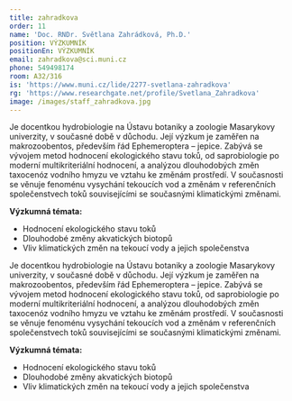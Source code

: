 ```yaml
---
title: zahradkova
order: 11
name: 'Doc. RNDr. Světlana Zahrádková, Ph.D.'
position: VÝZKUMNÍK
positionEn: VÝZKUMNÍK
email: zahradkova@sci.muni.cz
phone: 549498174
room: A32/316
is: 'https://www.muni.cz/lide/2277-svetlana-zahradkova'
rg: 'https://www.researchgate.net/profile/Svetlana_Zahradkova'
image: /images/staff_zahradkova.jpg
---
```

<div class="cz">

Je docentkou hydrobiologie na Ústavu botaniky a zoologie
 Masarykovy univerzity, v současné době v důchodu. Její výzkum je zaměřen na
 makrozoobentos, především řád Ephemeroptera – jepice. Zabývá se vývojem metod hodnocení ekologického stavu toků, od saprobiologie po moderní multikriteriální hodnocení, a analýzou dlouhodobých změn taxocenóz vodního hmyzu ve vztahu ke změnám prostředí. V současnosti se věnuje fenoménu vysychání tekoucích vod a změnám v referenčních společenstvech toků souvisejícími se současnými klimatickými změnami. 

**Výzkumná témata:**

* Hodnocení ekologického stavu toků
* Dlouhodobé změny akvatických biotopů
* Vliv klimatických změn na tekoucí vody a jejich společenstva

</div>

<div class="en">

Je docentkou hydrobiologie na Ústavu botaniky a zoologie
 Masarykovy univerzity, v současné době v důchodu. Její výzkum je zaměřen na
 makrozoobentos, především řád Ephemeroptera – jepice. Zabývá se vývojem metod
 hodnocení ekologického stavu toků, od saprobiologie po moderní multikriteriální
 hodnocení, a analýzou dlouhodobých změn taxocenóz vodního hmyzu ve vztahu ke
 změnám prostředí. V současnosti se věnuje fenoménu vysychání tekoucích vod a
 změnám v referenčních společenstvech toků souvisejícími se současnými
 klimatickými změnami. 

**Výzkumná témata:**

* Hodnocení ekologického stavu toků
* Dlouhodobé změny akvatických biotopů
* Vliv klimatických změn na tekoucí vody a jejich společenstva

</div>
